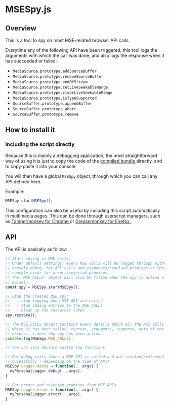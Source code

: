 # MSESpy.js ####################################################################


## Overview ####################################################################

This is a tool to spy on most MSE-related browser API calls.

Everytime any of the following API have been triggered, this tool logs the
arguments with which the call was done, and also logs the response when it has
succeeded or failed:
  - ``MediaSource.prototype.addSourceBuffer``
  - ``MediaSource.prototype.removeSourceBuffer``
  - ``MediaSource.prototype.endOfStream``
  - ``MediaSource.prototype.setLiveSeekableRange``
  - ``MediaSource.prototype.clearLiveSeekableRange``
  - ``MediaSource.prototype.isTypeSupported``
  - ``SourceBuffer.prototype.appendBuffer``
  - ``SourceBuffer.prototype.abort``
  - ``SourceBuffer.prototype.remove``



## How to install it ###########################################################

### Including the script directly ##############################################

Because this is mainly a debugging application, the most straightforward way of
using it is just to copy the code of the [compiled bundle
](https://raw.githubusercontent.com/peaBerberian/MSESpy.js/master/dist/bundle.js)
directly, and to copy-paste it into your console.

You will then have a global ``MSESpy`` object, through which you can call any
API defined here.

Example:
```js
MSESpy.startMSESpy();
```

This configuration can also be useful by including this script automatically in
multimedia pages. This can be done through userscript managers, such as
[Tampermonkey for Chrome
](https://chrome.google.com/webstore/detail/tampermonkey/dhdgffkkebhmkfjojejmpbldmpobfkfo)
or [Greasemonkey for Firefox
](https://addons.mozilla.org/en-US/firefox/addon/greasemonkey/).



## API #########################################################################

The API is basically as follow:
```js
// Start spying on MSE calls.
// Under default settings, every MSE calls will be logged through either
// console.debug, for API calls and responses/resolved promises or through
// console.error for errors/rejected promises.
// The `MSE_CALLS` object will also be filled when the spy is active (see
// below).
const spy = MSESpy.startMSESpy();

// Stop the created MSE spy:
//   - stop logging when MSE API are called
//   - stop adding entries to the MSE_CALLS
//   - clean up the resources taken
spy.restore();

// The MSE_CALLS Object contains every details about all the API calls (date at
// which it has been called, context, arguments, response, date of the response,
// errors...) when the spy has been active.
console.log(MSESpy.MSE_CALLS);

// You can also declare custom log functions

// For debug calls (when a MSE API is called and was resolved/returned
// sucessfully - depending on the type of API)
MSESpy.Logger.debug = function(...args) {
  myPersonalLogger.debug(...args);
}

// For errors and rejected promises from MSE APIs
MSESpy.Logger.error = function(...args) {
  myPersonalLogger.error(...args);
}
```
